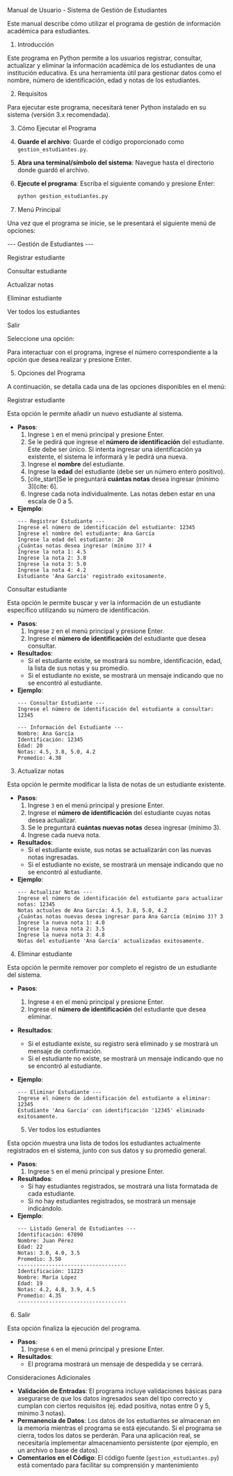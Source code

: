  Manual de Usuario - Sistema de Gestión de Estudiantes

Este manual describe cómo utilizar el programa de gestión de información académica para estudiantes.

 1. Introducción

Este programa en Python permite a los usuarios registrar, consultar, actualizar y eliminar la información académica de los estudiantes de una institución educativa. Es una herramienta útil para gestionar datos como el nombre, número de identificación, edad y notas de los estudiantes.

 2. Requisitos

Para ejecutar este programa, necesitará tener Python instalado en su sistema (versión 3.x recomendada).

 3. Cómo Ejecutar el Programa

1.  **Guarde el archivo**: Guarde el código proporcionado como `gestion_estudiantes.py`.
2.  **Abra una terminal/símbolo del sistema**: Navegue hasta el directorio donde guardó el archivo.
3.  **Ejecute el programa**: Escriba el siguiente comando y presione Enter:
    ```bash
    python gestion_estudiantes.py
    ```

 4. Menú Principal

Una vez que el programa se inicie, se le presentará el siguiente menú de opciones:

--- Gestión de Estudiantes ---

Registrar estudiante

Consultar estudiante

Actualizar notas

Eliminar estudiante

Ver todos los estudiantes

Salir

Seleccione una opción:


Para interactuar con el programa, ingrese el número correspondiente a la opción que desea realizar y presione Enter.

 5. Opciones del Programa

A continuación, se detalla cada una de las opciones disponibles en el menú:

Registrar estudiante

Esta opción le permite añadir un nuevo estudiante al sistema.

* **Pasos**:
    1.  Ingrese `1` en el menú principal y presione Enter.
    2.  Se le pedirá que ingrese el **número de identificación** del estudiante. Este debe ser único. Si intenta ingresar una identificación ya existente, el sistema le informará y le pedirá una nueva.
    3.  Ingrese el **nombre** del estudiante.
    4.  Ingrese la **edad** del estudiante (debe ser un número entero positivo).
    5.  [cite_start]Se le preguntará **cuántas notas** desea ingresar (mínimo 3)[cite: 6].
    6.  Ingrese cada nota individualmente. Las notas deben estar en una escala de 0 a 5.
* **Ejemplo**:
    ```
    --- Registrar Estudiante ---
    Ingrese el número de identificación del estudiante: 12345
    Ingrese el nombre del estudiante: Ana García
    Ingrese la edad del estudiante: 20
    ¿Cuántas notas desea ingresar (mínimo 3)? 4
    Ingrese la nota 1: 4.5
    Ingrese la nota 2: 3.8
    Ingrese la nota 3: 5.0
    Ingrese la nota 4: 4.2
    Estudiante 'Ana García' registrado exitosamente.
    ```

 Consultar estudiante

Esta opción le permite buscar y ver la información de un estudiante específico utilizando su número de identificación.

* **Pasos**:
    1.  Ingrese `2` en el menú principal y presione Enter.
    2.  Ingrese el **número de identificación** del estudiante que desea consultar.
* **Resultados**:
    * Si el estudiante existe, se mostrará su nombre, identificación, edad, la lista de sus notas y su promedio.
    * Si el estudiante no existe, se mostrará un mensaje indicando que no se encontró al estudiante.
* **Ejemplo**:
    ```
    --- Consultar Estudiante ---
    Ingrese el número de identificación del estudiante a consultar: 12345

    --- Información del Estudiante ---
    Nombre: Ana García
    Identificación: 12345
    Edad: 20
    Notas: 4.5, 3.8, 5.0, 4.2
    Promedio: 4.38
    ```

 3. Actualizar notas

Esta opción le permite modificar la lista de notas de un estudiante existente.

* **Pasos**:
    1.  Ingrese `3` en el menú principal y presione Enter.
    2.  Ingrese el **número de identificación** del estudiante cuyas notas desea actualizar.
    3.  Se le preguntará **cuántas nuevas notas** desea ingresar (mínimo 3).
    4.  Ingrese cada nueva nota.
* **Resultados**:
    * Si el estudiante existe, sus notas se actualizarán con las nuevas notas ingresadas.
    * Si el estudiante no existe, se mostrará un mensaje indicando que no se encontró al estudiante.
* **Ejemplo**:
    ```
    --- Actualizar Notas ---
    Ingrese el número de identificación del estudiante para actualizar notas: 12345
    Notas actuales de Ana García: 4.5, 3.8, 5.0, 4.2
    ¿Cuántas notas nuevas desea ingresar para Ana García (mínimo 3)? 3
    Ingrese la nueva nota 1: 4.0
    Ingrese la nueva nota 2: 3.5
    Ingrese la nueva nota 3: 4.8
    Notas del estudiante 'Ana García' actualizadas exitosamente.
    ```

 4. Eliminar estudiante

Esta opción le permite remover por completo el registro de un estudiante del sistema.

* **Pasos**:
    1.  Ingrese `4` en el menú principal y presione Enter.
    2.  Ingrese el **número de identificación** del estudiante que desea eliminar.
* **Resultados**:
    * Si el estudiante existe, su registro será eliminado y se mostrará un mensaje de confirmación.
    * Si el estudiante no existe, se mostrará un mensaje indicando que no se encontró al estudiante.
* **Ejemplo**:
    ```
    --- Eliminar Estudiante ---
    Ingrese el número de identificación del estudiante a eliminar: 12345
    Estudiante 'Ana García' con identificación '12345' eliminado exitosamente.
    ```

  5. Ver todos los estudiantes

Esta opción muestra una lista de todos los estudiantes actualmente registrados en el sistema, junto con sus datos y su promedio general.

* **Pasos**:
    1.  Ingrese `5` en el menú principal y presione Enter.
* **Resultados**:
    * Si hay estudiantes registrados, se mostrará una lista formatada de cada estudiante.
    * Si no hay estudiantes registrados, se mostrará un mensaje indicándolo.
* **Ejemplo**:
    ```
    --- Listado General de Estudiantes ---
    Identificación: 67890
    Nombre: Juan Pérez
    Edad: 22
    Notas: 3.0, 4.0, 3.5
    Promedio: 3.50
    -----------------------------------
    Identificación: 11223
    Nombre: María López
    Edad: 19
    Notas: 4.2, 4.8, 3.9, 4.5
    Promedio: 4.35
    -----------------------------------
    ```

 6. Salir

Esta opción finaliza la ejecución del programa.

* **Pasos**:
    1.  Ingrese `6` en el menú principal y presione Enter.
* **Resultados**:
    * El programa mostrará un mensaje de despedida y se cerrará.

Consideraciones Adicionales

* **Validación de Entradas**: El programa incluye validaciones básicas para asegurarse de que los datos ingresados sean del tipo correcto y cumplan con ciertos requisitos (ej. edad positiva, notas entre 0 y 5, mínimo 3 notas).
* **Permanencia de Datos**: Los datos de los estudiantes se almacenan en la memoria mientras el programa se está ejecutando. Si el programa se cierra, todos los datos se perderán. Para una aplicación real, se necesitaría implementar almacenamiento persistente (por ejemplo, en un archivo o base de datos).
* **Comentarios en el Código**: El código fuente (`gestion_estudiantes.py`) está comentado para facilitar su comprensión y mantenimiento 
